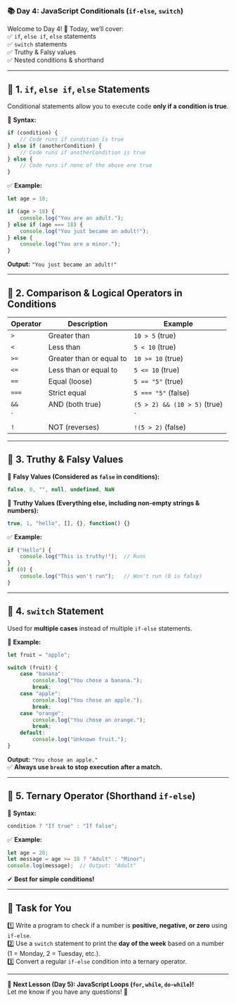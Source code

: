 ### **📚 Day 4: JavaScript Conditionals (`if-else`, `switch`)**  
Welcome to Day 4! 🎉 Today, we’ll cover:  
✅ `if`, `else if`, `else` statements  
✅ `switch` statements  
✅ Truthy & Falsy values  
✅ Nested conditions & shorthand  

---

## **🔹 1. `if`, `else if`, `else` Statements**  
Conditional statements allow you to execute code **only if a condition is true**.  

📌 **Syntax:**  
```js
if (condition) {
    // Code runs if condition is true
} else if (anotherCondition) {
    // Code runs if anotherCondition is true
} else {
    // Code runs if none of the above are true
}
```

✅ **Example:**
```js
let age = 18;

if (age > 18) {
    console.log("You are an adult.");
} else if (age === 18) {
    console.log("You just became an adult!");
} else {
    console.log("You are a minor.");
}
```
**Output:** `"You just became an adult!"`

---

## **🔹 2. Comparison & Logical Operators in Conditions**
| Operator | Description | Example |
|----------|------------|---------|
| `>` | Greater than | `10 > 5` (true) |
| `<` | Less than | `5 < 10` (true) |
| `>=` | Greater than or equal to | `10 >= 10` (true) |
| `<=` | Less than or equal to | `5 <= 10` (true) |
| `==` | Equal (loose) | `5 == "5"` (true) |
| `===` | Strict equal | `5 === "5"` (false) |
| `&&` | AND (both true) | `(5 > 2) && (10 > 5)` (true) |
| `||` | OR (one true) | `(5 > 2) || (10 < 5)` (true) |
| `!` | NOT (reverses) | `!(5 > 2)` (false) |

---

## **🔹 3. Truthy & Falsy Values**
📌 **Falsy Values (Considered as `false` in conditions):**  
```js
false, 0, "", null, undefined, NaN
```
📌 **Truthy Values (Everything else, including non-empty strings & numbers):**  
```js
true, 1, "hello", [], {}, function() {}
```
✅ **Example:**
```js
if ("Hello") {
    console.log("This is truthy!");  // Runs
}
if (0) {
    console.log("This won't run");   // Won't run (0 is falsy)
}
```

---

## **🔹 4. `switch` Statement**
Used for **multiple cases** instead of multiple `if-else` statements.

📌 **Example:**
```js
let fruit = "apple";

switch (fruit) {
    case "banana":
        console.log("You chose a banana.");
        break;
    case "apple":
        console.log("You chose an apple.");
        break;
    case "orange":
        console.log("You chose an orange.");
        break;
    default:
        console.log("Unknown fruit.");
}
```
**Output:** `"You chose an apple."`  
✅ **Always use `break` to stop execution after a match.**

---

## **🔹 5. Ternary Operator (Shorthand `if-else`)**
📌 **Syntax:**
```js
condition ? "If true" : "If false";
```
✅ **Example:**
```js
let age = 20;
let message = age >= 18 ? "Adult" : "Minor";
console.log(message);  // Output: "Adult"
```
✔ **Best for simple conditions!**

---

## **📝 Task for You**
1️⃣ Write a program to check if a number is **positive, negative, or zero** using `if-else`.  
2️⃣ Use a `switch` statement to print the **day of the week** based on a number (1 = Monday, 2 = Tuesday, etc.).  
3️⃣ Convert a regular `if-else` condition into a ternary operator.  

---

🎯 **Next Lesson (Day 5): JavaScript Loops (`for`, `while`, `do-while`)!**  
Let me know if you have any questions! 🚀